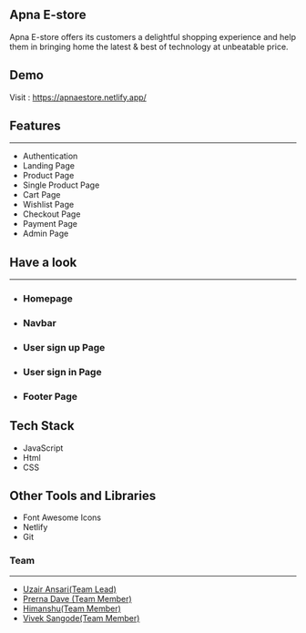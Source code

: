 ## Apna E-store

<p>
Apna E-store offers its customers a delightful shopping experience and help them in bringing home the latest & best of technology at unbeatable price.
</p>

## Demo

Visit : https://apnaestore.netlify.app/

## Features

---

- Authentication
- Landing Page
- Product Page
- Single Product Page
- Cart Page
- Wishlist Page
- Checkout Page
- Payment Page
- Admin Page


## Have a look 

---

- ### Homepage



- ### Navbar



- ### User sign up Page



- ### User sign in Page



- ### Footer Page



  
## Tech Stack


- JavaScript
- Html 
- CSS

## Other Tools and Libraries

- Font Awesome Icons
- Netlify
- Git

### Team

---

 <ul>
        <li><a href="">Uzair Ansari(Team Lead)</a></li>
        <li><a href="">Prerna Dave (Team Member)</a></li>
        <li><a href="">Himanshu(Team Member)</a> </li>
        <li><a href="">Vivek Sangode(Team Member)</a></li>
      
</ul>



